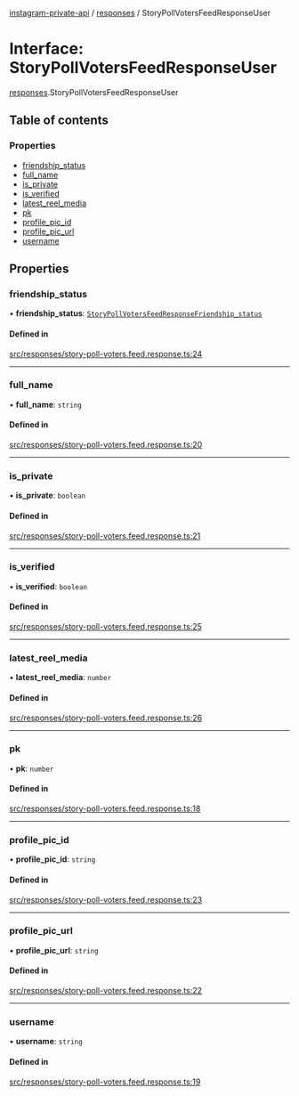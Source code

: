 [instagram-private-api](../../README.md) / [responses](../../modules/responses.md) / StoryPollVotersFeedResponseUser

# Interface: StoryPollVotersFeedResponseUser

[responses](../../modules/responses.md).StoryPollVotersFeedResponseUser

## Table of contents

### Properties

- [friendship\_status](StoryPollVotersFeedResponseUser.md#friendship_status)
- [full\_name](StoryPollVotersFeedResponseUser.md#full_name)
- [is\_private](StoryPollVotersFeedResponseUser.md#is_private)
- [is\_verified](StoryPollVotersFeedResponseUser.md#is_verified)
- [latest\_reel\_media](StoryPollVotersFeedResponseUser.md#latest_reel_media)
- [pk](StoryPollVotersFeedResponseUser.md#pk)
- [profile\_pic\_id](StoryPollVotersFeedResponseUser.md#profile_pic_id)
- [profile\_pic\_url](StoryPollVotersFeedResponseUser.md#profile_pic_url)
- [username](StoryPollVotersFeedResponseUser.md#username)

## Properties

### friendship\_status

• **friendship\_status**: [`StoryPollVotersFeedResponseFriendship_status`](StoryPollVotersFeedResponseFriendship_status.md)

#### Defined in

[src/responses/story-poll-voters.feed.response.ts:24](https://github.com/Nerixyz/instagram-private-api/blob/4971f34/src/responses/story-poll-voters.feed.response.ts#L24)

___

### full\_name

• **full\_name**: `string`

#### Defined in

[src/responses/story-poll-voters.feed.response.ts:20](https://github.com/Nerixyz/instagram-private-api/blob/4971f34/src/responses/story-poll-voters.feed.response.ts#L20)

___

### is\_private

• **is\_private**: `boolean`

#### Defined in

[src/responses/story-poll-voters.feed.response.ts:21](https://github.com/Nerixyz/instagram-private-api/blob/4971f34/src/responses/story-poll-voters.feed.response.ts#L21)

___

### is\_verified

• **is\_verified**: `boolean`

#### Defined in

[src/responses/story-poll-voters.feed.response.ts:25](https://github.com/Nerixyz/instagram-private-api/blob/4971f34/src/responses/story-poll-voters.feed.response.ts#L25)

___

### latest\_reel\_media

• **latest\_reel\_media**: `number`

#### Defined in

[src/responses/story-poll-voters.feed.response.ts:26](https://github.com/Nerixyz/instagram-private-api/blob/4971f34/src/responses/story-poll-voters.feed.response.ts#L26)

___

### pk

• **pk**: `number`

#### Defined in

[src/responses/story-poll-voters.feed.response.ts:18](https://github.com/Nerixyz/instagram-private-api/blob/4971f34/src/responses/story-poll-voters.feed.response.ts#L18)

___

### profile\_pic\_id

• **profile\_pic\_id**: `string`

#### Defined in

[src/responses/story-poll-voters.feed.response.ts:23](https://github.com/Nerixyz/instagram-private-api/blob/4971f34/src/responses/story-poll-voters.feed.response.ts#L23)

___

### profile\_pic\_url

• **profile\_pic\_url**: `string`

#### Defined in

[src/responses/story-poll-voters.feed.response.ts:22](https://github.com/Nerixyz/instagram-private-api/blob/4971f34/src/responses/story-poll-voters.feed.response.ts#L22)

___

### username

• **username**: `string`

#### Defined in

[src/responses/story-poll-voters.feed.response.ts:19](https://github.com/Nerixyz/instagram-private-api/blob/4971f34/src/responses/story-poll-voters.feed.response.ts#L19)
